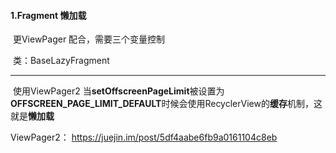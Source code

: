 #### 1.Fragment 懒加载 

​	更ViewPager 配合，需要三个变量控制

​	类：BaseLazyFragment

------

​	使用ViewPager2  当**setOffscreenPageLimit**被设置为**OFFSCREEN_PAGE_LIMIT_DEFAULT**时候会使用RecyclerView的**缓存**机制，这就是**懒加载**

 ViewPager2：  https://juejin.im/post/5df4aabe6fb9a0161104c8eb

